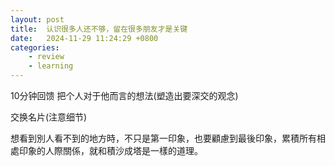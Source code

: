 ```yaml
---
layout: post
title:  认识很多人还不够，留在很多朋友才是关键
date:   2024-11-29 11:24:29 +0800
categories: 
    - review
    - learning
---
```


10分钟回馈 把个人对于他而言的想法(塑造出要深交的观念)

交换名片(注意细节)

想看到別人看不到的地方時，不只是第一印象，也要顧慮到最後印象，累積所有相處印象的人際關係，就和積沙成塔是一樣的道理。